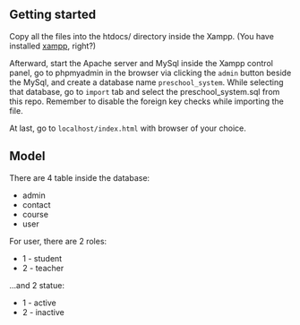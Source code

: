 ## Getting started
Copy all the files into the htdocs/ directory inside the Xampp. (You have installed [xampp](https://www.apachefriends.org/download.html), right?)

Afterward, start the Apache server and MySql inside the Xampp control panel,
go to phpmyadmin in the browser via clicking the `admin` button beside the MySql,
and create a database name `preschool_system`. While selecting that database,
go to `import` tab and select the preschool_system.sql from this repo.
Remember to disable the foreign key checks while importing the file.

At last, go to `localhost/index.html` with browser of your choice.

## Model
There are 4 table inside the database:
* admin
* contact
* course
* user

For user, there are 2 roles:
* 1 - student
* 2 - teacher

...and 2 statue:
* 1 - active
* 2 - inactive
